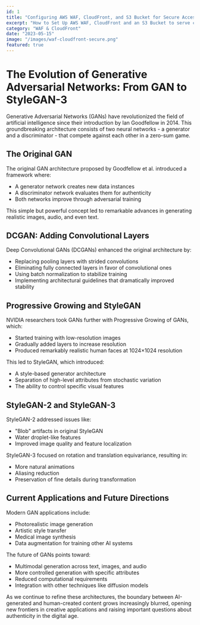 ```yaml
---
id: 1
title: "Configuring AWS WAF, CloudFront, and S3 Bucket for Secure Access"
excerpt: "How to Set Up AWS WAF, CloudFront and an S3 Bucket to serve content securely and Restrict content Access to certain originating sources only. This guide looks at some issues, for instance, 403 Forbidden, in order to troubleshoot the problem."
category: "WAF & CloudFront"
date: "2023-05-15"
image: "/images/waf-cloudfront-secure.png"
featured: true
---
```


# The Evolution of Generative Adversarial Networks: From GAN to StyleGAN-3

Generative Adversarial Networks (GANs) have revolutionized the field of artificial intelligence since their introduction by Ian Goodfellow in 2014. This groundbreaking architecture consists of two neural networks - a generator and a discriminator - that compete against each other in a zero-sum game.

## The Original GAN

The original GAN architecture proposed by Goodfellow et al. introduced a framework where:

- A generator network creates new data instances
- A discriminator network evaluates them for authenticity
- Both networks improve through adversarial training

This simple but powerful concept led to remarkable advances in generating realistic images, audio, and even text.

## DCGAN: Adding Convolutional Layers

Deep Convolutional GANs (DCGANs) enhanced the original architecture by:

- Replacing pooling layers with strided convolutions
- Eliminating fully connected layers in favor of convolutional ones
- Using batch normalization to stabilize training
- Implementing architectural guidelines that dramatically improved stability

## Progressive Growing and StyleGAN

NVIDIA researchers took GANs further with Progressive Growing of GANs, which:

- Started training with low-resolution images
- Gradually added layers to increase resolution
- Produced remarkably realistic human faces at 1024×1024 resolution

This led to StyleGAN, which introduced:

- A style-based generator architecture
- Separation of high-level attributes from stochastic variation
- The ability to control specific visual features

## StyleGAN-2 and StyleGAN-3

StyleGAN-2 addressed issues like:

- "Blob" artifacts in original StyleGAN
- Water droplet-like features
- Improved image quality and feature localization

StyleGAN-3 focused on rotation and translation equivariance, resulting in:

- More natural animations
- Aliasing reduction
- Preservation of fine details during transformation

## Current Applications and Future Directions

Modern GAN applications include:

- Photorealistic image generation
- Artistic style transfer
- Medical image synthesis
- Data augmentation for training other AI systems

The future of GANs points toward:

- Multimodal generation across text, images, and audio
- More controlled generation with specific attributes
- Reduced computational requirements
- Integration with other techniques like diffusion models

As we continue to refine these architectures, the boundary between AI-generated and human-created content grows increasingly blurred, opening new frontiers in creative applications and raising important questions about authenticity in the digital age.